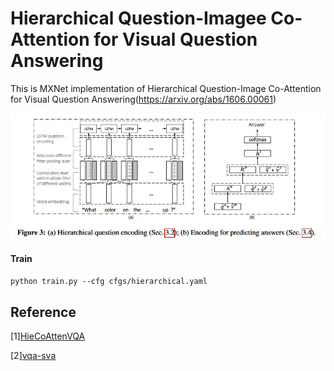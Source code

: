 # Hierarchical Question-Imagee Co-Attention for Visual Question Answering

This is MXNet implementation of Hierarchical Question-Image Co-Attention for Visual Question Answering(https://arxiv.org/abs/1606.00061)

![](./pics/hierarchical.jpg)

#### Train
`python train.py --cfg cfgs/hierarchical.yaml`

## Reference
[1][HieCoAttenVQA](https://github.com/jiasenlu/HieCoAttenVQA)

[2][vqa-sva](https://github.com/shtechair/vqa-sva)
